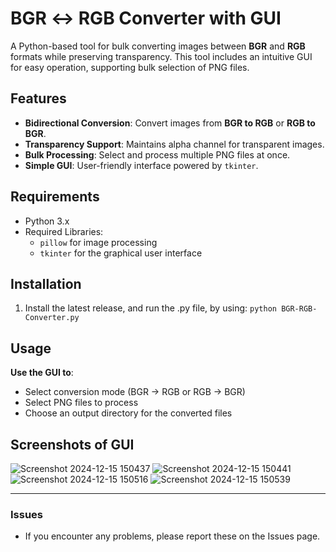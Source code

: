 # BGR ↔ RGB Converter with GUI

A Python-based tool for bulk converting images between **BGR** and **RGB** formats while preserving transparency. This tool includes an intuitive GUI for easy operation, supporting bulk selection of PNG files. 

## Features
- **Bidirectional Conversion**: Convert images from **BGR to RGB** or **RGB to BGR**.
- **Transparency Support**: Maintains alpha channel for transparent images.
- **Bulk Processing**: Select and process multiple PNG files at once.
- **Simple GUI**: User-friendly interface powered by `tkinter`.

## Requirements
- Python 3.x
- Required Libraries:
  - `pillow` for image processing
  - `tkinter` for the graphical user interface

## Installation
1. Install the latest release, and run the .py file, by using: `python BGR-RGB-Converter.py`

## Usage
**Use the GUI to**:
- Select conversion mode (BGR → RGB or RGB → BGR)
- Select PNG files to process
- Choose an output directory for the converted files

## Screenshots of GUI
![Screenshot 2024-12-15 150437](https://github.com/user-attachments/assets/65c24c05-a1eb-4008-b73f-4f3edf5e007a)
![Screenshot 2024-12-15 150441](https://github.com/user-attachments/assets/91e015d5-c971-4a83-8d82-9479d38eb883)
![Screenshot 2024-12-15 150516](https://github.com/user-attachments/assets/779fd86e-e539-42ee-aea1-532e8db86b0a)
![Screenshot 2024-12-15 150539](https://github.com/user-attachments/assets/0263523d-b7c6-47be-9464-cc97f41eddcf)

---

### Issues

- If you encounter any problems, please report these on the Issues page.
